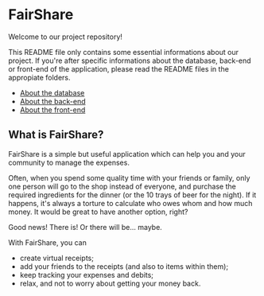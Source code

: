 # FairShare

Welcome to our project repository!

This README file only contains some essential informations about our project.
If you're after specific informations about the database, back-end or front-end of the application, please read the README files in the appropiate folders.

+ [About the database](../master/Database/README.md)
+ [About the back-end](../master/back-end/README.md)
+ [About the front-end](../master/front-end/README.md)

## What is FairShare?

FairShare is a simple but useful application which can help you and your community to manage the expenses.

Often, when you spend some quality time with your friends or family, only one person will go to the shop instead of everyone, and purchase the required ingredients for the dinner (or the 10 trays of beer for the night).
If it happens, it's always a torture to calculate who owes whom and how much money. It would be great to have another option, right?

Good news! There is! Or there will be... maybe.

With FairShare, you can

+ create virtual receipts;
+ add your friends to the receipts (and also to items within them);
+ keep tracking your expenses and debits;
+ relax, and not to worry about getting your money back.
